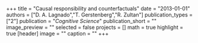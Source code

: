 +++
title = "Causal responsibility and counterfactuals"
date = "2013-01-01"
authors = ["D. A. Lagnado","T. Gerstenberg","R. Zultan"]
publication_types = ["2"]
publication = "_Cognitive Science_"
publication_short = ""
image_preview = ""
selected = false
projects = []
math = true
highlight = true
[header]
image = ""
caption = ""
+++

